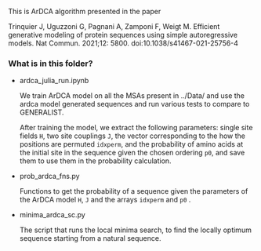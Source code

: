 This is ArDCA algorithm presented in the paper 

Trinquier J, Uguzzoni G, Pagnani A, Zamponi F, Weigt M. Efficient generative modeling of protein sequences using simple autoregressive models. Nat Commun. 2021;12: 5800. doi:10.1038/s41467-021-25756-4

### What is in this folder?

- ardca_julia_run.ipynb 

    We train ArDCA model on all the MSAs present in ../Data/ and use the ardca model generated sequences and run various tests to compare to GENERALIST. 

    After training the model, we extract the following parameters: single site fields ``H``, two site couplings ``J``, the vector corresponding to the how the positions are permuted ``idxperm``, and the probability of amino acids at the initial site in the
    sequence given the chosen ordering ``p0``, and save them to use them in the probability calculation. 

- prob_ardca_fns.py

    Functions to get the probability of a sequence given the parameters of the ArDCA model   ``H``, ``J`` and the arrays ``idxperm`` and ``p0`` .

- minima_ardca_sc.py

    The script that runs the local minima search, to find the locally optimum sequence starting from a natural sequence. 
